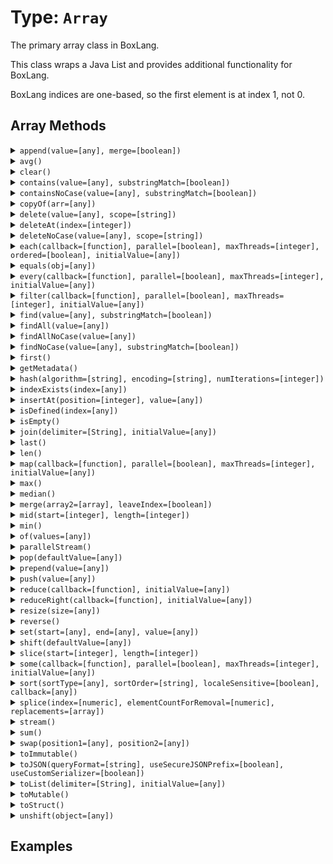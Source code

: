 [comment]: # (Note: This documentation is generated dynamically in the build process.  To modify the contents, change the javadoc on the type class, itself)

# Type: `Array`

The primary array class in BoxLang.

This class wraps a Java List and provides additional functionality for BoxLang.

 BoxLang indices are one-based, so the first element is at index 1, not 0.

## Array Methods

<details>
<summary><code>append(value=[any], merge=[boolean])</code></summary>

Append a value to an array

 Arguments:


| Argument | Type | Required | Default |
|----------|------|----------|---------|
| `value` | `any` | `true` | `null` |
| `merge` | `boolean` | `false` | `false` |


</details>
<details>
<summary><code>avg()</code></summary>

Return length of array

</details>
<details>
<summary><code>clear()</code></summary>

Clear all items from array

</details>
<details>
<summary><code>contains(value=[any], substringMatch=[boolean])</code></summary>

Array finders and contains functions with and without case sensitivity.

Please note that "contain" methods return a boolean, while "find" methods return an index.

 Arguments:


| Argument | Type | Required | Default |
|----------|------|----------|---------|
| `value` | `any` | `true` | `null` |
| `substringMatch` | `boolean` | `false` | `false` |


</details>
<details>
<summary><code>containsNoCase(value=[any], substringMatch=[boolean])</code></summary>

Array finders and contains functions with and without case sensitivity.

Please note that "contain" methods return a boolean, while "find" methods return an index.

 Arguments:


| Argument | Type | Required | Default |
|----------|------|----------|---------|
| `value` | `any` | `true` | `null` |
| `substringMatch` | `boolean` | `false` | `false` |


</details>
<details>
<summary><code>copyOf(arr=[any])</code></summary>

Create a new Array from a list of values.

 Arguments:


| Argument | Type | Required | Default |
|----------|------|----------|---------|
| `arr` | `any` | `true` | `null` |


</details>
<details>
<summary><code>delete(value=[any], scope=[string])</code></summary>

Delete first occurance of item in array case sensitive

 Arguments:


| Argument | Type | Required | Default |
|----------|------|----------|---------|
| `value` | `any` | `true` | `null` |
| `scope` | `string` | `false` | `one` |


</details>
<details>
<summary><code>deleteAt(index=[integer])</code></summary>

Delete item at specified index in array

 Arguments:


| Argument | Type | Required | Default |
|----------|------|----------|---------|
| `index` | `integer` | `true` | `null` |


</details>
<details>
<summary><code>deleteNoCase(value=[any], scope=[string])</code></summary>

Delete first occurance of item in array case sensitive

 Arguments:


| Argument | Type | Required | Default |
|----------|------|----------|---------|
| `value` | `any` | `true` | `null` |
| `scope` | `string` | `false` | `one` |


</details>
<details>
<summary><code>each(callback=[function], parallel=[boolean], maxThreads=[integer], ordered=[boolean], initialValue=[any])</code></summary>

Used to iterate over an array and run the function closure for each item in the array.

 Arguments:


| Argument | Type | Required | Default |
|----------|------|----------|---------|
| `callback` | `function` | `true` | `null` |
| `parallel` | `boolean` | `false` | `false` |
| `maxThreads` | `integer` | `false` | `null` |
| `ordered` | `boolean` | `false` | `false` |
| `initialValue` | `any` | `false` | `null` |


</details>
<details>
<summary><code>equals(obj=[any])</code></summary>

Verifies equality with the following rules:
 - Same object
 - Super class

 Arguments:


| Argument | Type | Required | Default |
|----------|------|----------|---------|
| `obj` | `any` | `true` | `null` |


</details>
<details>
<summary><code>every(callback=[function], parallel=[boolean], maxThreads=[integer], initialValue=[any])</code></summary>

Returns true if every closure returns true, otherwise false

 Arguments:


| Argument | Type | Required | Default |
|----------|------|----------|---------|
| `callback` | `function` | `true` | `null` |
| `parallel` | `boolean` | `false` | `false` |
| `maxThreads` | `integer` | `false` | `null` |
| `initialValue` | `any` | `false` | `null` |


</details>
<details>
<summary><code>filter(callback=[function], parallel=[boolean], maxThreads=[integer], initialValue=[any])</code></summary>

Used to filter an array to items for which the closure function returns true.

 Arguments:


| Argument | Type | Required | Default |
|----------|------|----------|---------|
| `callback` | `function` | `true` | `null` |
| `parallel` | `boolean` | `false` | `false` |
| `maxThreads` | `integer` | `false` | `null` |
| `initialValue` | `any` | `false` | `null` |


</details>
<details>
<summary><code>find(value=[any], substringMatch=[boolean])</code></summary>

This function searches the array for the specified value. Returns the index in the array of the first match, or 0 if there is
                     no match.

 Arguments:


| Argument | Type | Required | Default |
|----------|------|----------|---------|
| `value` | `any` | `true` | `null` |
| `substringMatch` | `boolean` | `false` | `false` |


</details>
<details>
<summary><code>findAll(value=[any])</code></summary>

Return an array containing the indexes of matched values

 Arguments:


| Argument | Type | Required | Default |
|----------|------|----------|---------|
| `value` | `any` | `true` | `null` |


</details>
<details>
<summary><code>findAllNoCase(value=[any])</code></summary>

Return an array containing the indexes of matched values

 Arguments:


| Argument | Type | Required | Default |
|----------|------|----------|---------|
| `value` | `any` | `true` | `null` |


</details>
<details>
<summary><code>findNoCase(value=[any], substringMatch=[boolean])</code></summary>

Array finders and contains functions with and without case sensitivity.

Please note that "contain" methods return a boolean, while "find" methods return an index.

 Arguments:


| Argument | Type | Required | Default |
|----------|------|----------|---------|
| `value` | `any` | `true` | `null` |
| `substringMatch` | `boolean` | `false` | `false` |


</details>
<details>
<summary><code>first()</code></summary>

Return first item in array

</details>
<details>
<summary><code>getMetadata()</code></summary>

Gets metadata for items of an array and indicates the array type.

</details>
<details>
<summary><code>hash(algorithm=[string], encoding=[string], numIterations=[integer])</code></summary>

Creates an algorithmic hash of an object

 Arguments:


| Argument | Type | Required | Default |
|----------|------|----------|---------|
| `algorithm` | `string` | `false` | `MD5` |
| `encoding` | `string` | `false` | `utf-8` |
| `numIterations` | `integer` | `false` | `1` |


</details>
<details>
<summary><code>indexExists(index=[any])</code></summary>

Returns whether there exists an item in the array at the selected index.

 Arguments:


| Argument | Type | Required | Default |
|----------|------|----------|---------|
| `index` | `any` | `true` | `null` |


</details>
<details>
<summary><code>insertAt(position=[integer], value=[any])</code></summary>

Append a value to an array

 Arguments:


| Argument | Type | Required | Default |
|----------|------|----------|---------|
| `position` | `integer` | `true` | `null` |
| `value` | `any` | `true` | `null` |


</details>
<details>
<summary><code>isDefined(index=[any])</code></summary>

Returns whether there exists an item in the array at the selected index.

 Arguments:


| Argument | Type | Required | Default |
|----------|------|----------|---------|
| `index` | `any` | `true` | `null` |


</details>
<details>
<summary><code>isEmpty()</code></summary>

Determine whether a given value is empty

</details>
<details>
<summary><code>join(delimiter=[String], initialValue=[any])</code></summary>

Used to iterate over an array and run the function closure for each item in the array.

 Arguments:


| Argument | Type | Required | Default |
|----------|------|----------|---------|
| `delimiter` | `String` | `false` | `,` |
| `initialValue` | `any` | `false` | `null` |


</details>
<details>
<summary><code>last()</code></summary>

Return first item in array

</details>
<details>
<summary><code>len()</code></summary>

Returns the absolute value of a number

</details>
<details>
<summary><code>map(callback=[function], parallel=[boolean], maxThreads=[integer], initialValue=[any])</code></summary>

Iterates over every entry of the array and calls the closure function to work on the element of the array.

The returned value will be set at the
 same index in a new array and the new array will be returned

 Arguments:


| Argument | Type | Required | Default |
|----------|------|----------|---------|
| `callback` | `function` | `true` | `null` |
| `parallel` | `boolean` | `false` | `false` |
| `maxThreads` | `integer` | `false` | `null` |
| `initialValue` | `any` | `false` | `null` |


</details>
<details>
<summary><code>max()</code></summary>

Return length of array

</details>
<details>
<summary><code>median()</code></summary>

Return the median value of an array.

Will only work on arrays that contain only numeric values.

</details>
<details>
<summary><code>merge(array2=[array], leaveIndex=[boolean])</code></summary>

This function creates a new array with data from the two passed arrays.

To add all the data from one array into another without creating a new
 array see the built in function ArrayAppend(arr1, arr2, true).

 Arguments:


| Argument | Type | Required | Default |
|----------|------|----------|---------|
| `array2` | `array` | `true` | `null` |
| `leaveIndex` | `boolean` | `true` | `false` |


</details>
<details>
<summary><code>mid(start=[integer], length=[integer])</code></summary>

Extracts a sub array from an existing array.

 Arguments:


| Argument | Type | Required | Default |
|----------|------|----------|---------|
| `start` | `integer` | `true` | `1` |
| `length` | `integer` | `false` | `0` |


</details>
<details>
<summary><code>min()</code></summary>

Return length of array

</details>
<details>
<summary><code>of(values=[any])</code></summary>

Create an Array from a list of values.

Each value is passed in as a separate argument

 Arguments:


| Argument | Type | Required | Default |
|----------|------|----------|---------|
| `values` | `any` | `true` | `null` |


</details>
<details>
<summary><code>parallelStream()</code></summary>

Returns a parallel stream of the array

</details>
<details>
<summary><code>pop(defaultValue=[any])</code></summary>

Remove last item in array and return it

 Arguments:


| Argument | Type | Required | Default |
|----------|------|----------|---------|
| `defaultValue` | `any` | `false` | `null` |


</details>
<details>
<summary><code>prepend(value=[any])</code></summary>

Append a value to the start an array

 Arguments:


| Argument | Type | Required | Default |
|----------|------|----------|---------|
| `value` | `any` | `true` | `null` |


</details>
<details>
<summary><code>push(value=[any])</code></summary>

Adds an element or an object to the end of an array, then returns the size of the modified array.

 Arguments:


| Argument | Type | Required | Default |
|----------|------|----------|---------|
| `value` | `any` | `true` | `null` |


</details>
<details>
<summary><code>reduce(callback=[function], initialValue=[any])</code></summary>

Run the provided udf over the array to reduce the values to a single output

 Arguments:


| Argument | Type | Required | Default |
|----------|------|----------|---------|
| `callback` | `function` | `true` | `null` |
| `initialValue` | `any` | `false` | `null` |


</details>
<details>
<summary><code>reduceRight(callback=[function], initialValue=[any])</code></summary>

This function iterates over every element of the array and calls the closure to work on that element.

It will reduce the array to a single value,
 from the right to the left, and return it.

 Arguments:


| Argument | Type | Required | Default |
|----------|------|----------|---------|
| `callback` | `function` | `true` | `null` |
| `initialValue` | `any` | `false` | `null` |


</details>
<details>
<summary><code>resize(size=[any])</code></summary>

Resets an array to a specified minimum number of elements.

This can improve performance, if used to size an array to its
 expected maximum. For more than 500 elements, use arrayResize
 immediately after using the ArrayNew BIF.

 Arguments:


| Argument | Type | Required | Default |
|----------|------|----------|---------|
| `size` | `any` | `true` | `null` |


</details>
<details>
<summary><code>reverse()</code></summary>

Returns an array with all of the elements reversed.

The value in [0] within the input array will then exist in [n] in the output array, where n is
 the amount of elements in the array minus one.

</details>
<details>
<summary><code>set(start=[any], end=[any], value=[any])</code></summary>

In a one-dimensional array, sets the elements in a specified
 index range to a value.

Useful for initializing an array after
 a call to arrayNew.

 Arguments:


| Argument | Type | Required | Default |
|----------|------|----------|---------|
| `start` | `any` | `true` | `null` |
| `end` | `any` | `true` | `null` |
| `value` | `any` | `true` | `null` |


</details>
<details>
<summary><code>shift(defaultValue=[any])</code></summary>

Removes the first element from an array and returns the removed element.

This method changes the length of the array. If used on an empty array, an
 exception will be thrown.

 Arguments:


| Argument | Type | Required | Default |
|----------|------|----------|---------|
| `defaultValue` | `any` | `false` | `null` |


</details>
<details>
<summary><code>slice(start=[integer], length=[integer])</code></summary>

Extracts a sub array from an existing array.

 Arguments:


| Argument | Type | Required | Default |
|----------|------|----------|---------|
| `start` | `integer` | `true` | `1` |
| `length` | `integer` | `false` | `0` |


</details>
<details>
<summary><code>some(callback=[function], parallel=[boolean], maxThreads=[integer], initialValue=[any])</code></summary>

Calls a given closure/function with every element in a given array and returns true if one of the closure calls returns true

 Arguments:


| Argument | Type | Required | Default |
|----------|------|----------|---------|
| `callback` | `function` | `true` | `null` |
| `parallel` | `boolean` | `false` | `false` |
| `maxThreads` | `integer` | `false` | `null` |
| `initialValue` | `any` | `false` | `null` |


</details>
<details>
<summary><code>sort(sortType=[any], sortOrder=[string], localeSensitive=[boolean], callback=[any])</code></summary>

Sorts array elements.

 Arguments:


| Argument | Type | Required | Default |
|----------|------|----------|---------|
| `sortType` | `any` | `false` | `null` |
| `sortOrder` | `string` | `false` | `asc` |
| `localeSensitive` | `boolean` | `false` | `null` |
| `callback` | `any` | `false` | `null` |


</details>
<details>
<summary><code>splice(index=[numeric], elementCountForRemoval=[numeric], replacements=[array])</code></summary>

Modifies an array by removing elements and adding new elements.

It starts from the index, removes as many elements as specified by
 elementCountForRemoval, and puts the replacements starting from index position.

 Arguments:


| Argument | Type | Required | Default |
|----------|------|----------|---------|
| `index` | `numeric` | `true` | `null` |
| `elementCountForRemoval` | `numeric` | `false` | `0` |
| `replacements` | `array` | `false` | `null` |


</details>
<details>
<summary><code>stream()</code></summary>

Returns a stream of the array

</details>
<details>
<summary><code>sum()</code></summary>

Returns the sum of all values in an array

</details>
<details>
<summary><code>swap(position1=[any], position2=[any])</code></summary>

Swaps array values of an array at specified positions.

This function is more efficient than multiple assignment statements

 Arguments:


| Argument | Type | Required | Default |
|----------|------|----------|---------|
| `position1` | `any` | `true` | `null` |
| `position2` | `any` | `true` | `null` |


</details>
<details>
<summary><code>toImmutable()</code></summary>

Convert an array, struct or query to its immutable counterpart.

</details>
<details>
<summary><code>toJSON(queryFormat=[string], useSecureJSONPrefix=[boolean], useCustomSerializer=[boolean])</code></summary>

Converts a ColdFusion variable into a JSON (JavaScript Object Notation) string.

 Arguments:


| Argument | Type | Required | Default |
|----------|------|----------|---------|
| `queryFormat` | `string` | `false` | `row` |
| `useSecureJSONPrefix` | `boolean` | `false` | `false` |
| `useCustomSerializer` | `boolean` | `false` | `null` |


</details>
<details>
<summary><code>toList(delimiter=[String], initialValue=[any])</code></summary>

Used to iterate over an array and run the function closure for each item in the array.

 Arguments:


| Argument | Type | Required | Default |
|----------|------|----------|---------|
| `delimiter` | `String` | `false` | `,` |
| `initialValue` | `any` | `false` | `null` |


</details>
<details>
<summary><code>toMutable()</code></summary>

Convert an array, struct or query to its mutable counterpart.

</details>
<details>
<summary><code>toStruct()</code></summary>

Transform the array to a struct, the index of the array is the key of the struct

</details>
<details>
<summary><code>unshift(object=[any])</code></summary>

This function adds one or more elements to the beginning of the original array and returns the length of the modified array.

 Arguments:


| Argument | Type | Required | Default |
|----------|------|----------|---------|
| `object` | `any` | `true` | `null` |


</details>


## Examples
